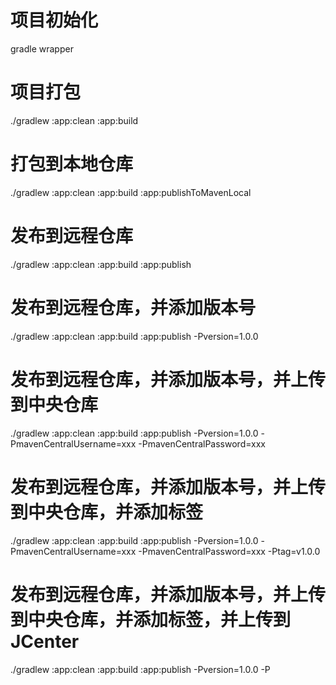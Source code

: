 # 项目初始化
gradle wrapper

# 项目打包
./gradlew :app:clean :app:build

# 打包到本地仓库
./gradlew :app:clean :app:build :app:publishToMavenLocal

# 发布到远程仓库
./gradlew :app:clean :app:build :app:publish

# 发布到远程仓库，并添加版本号
./gradlew :app:clean :app:build :app:publish -Pversion=1.0.0

# 发布到远程仓库，并添加版本号，并上传到中央仓库
./gradlew :app:clean :app:build :app:publish -Pversion=1.0.0 -PmavenCentralUsername=xxx -PmavenCentralPassword=xxx

# 发布到远程仓库，并添加版本号，并上传到中央仓库，并添加标签
./gradlew :app:clean :app:build :app:publish -Pversion=1.0.0 -PmavenCentralUsername=xxx -PmavenCentralPassword=xxx -Ptag=v1.0.0

# 发布到远程仓库，并添加版本号，并上传到中央仓库，并添加标签，并上传到JCenter
./gradlew :app:clean :app:build :app:publish -Pversion=1.0.0 -P
